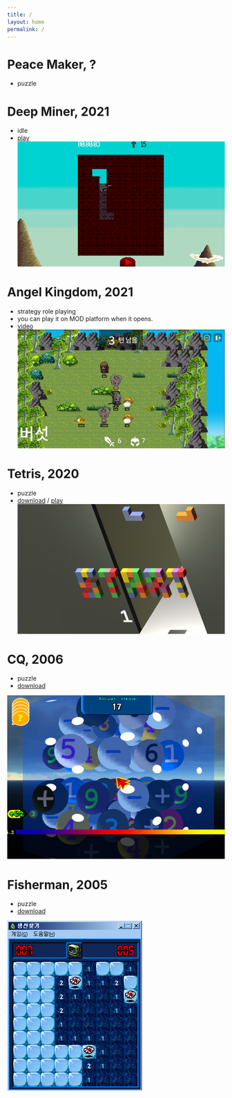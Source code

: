 ```yaml
---
title: /
layout: home
permalink: /
---
```


# Peace Maker, ?
* puzzle


# Deep Miner, 2021
* idle
* [play](download/2021/dm/index.html)
![screenshot](download/2021/dm/shot0.png)


# Angel Kingdom, 2021
* strategy role playing
* you can play it on MOD platform when it opens.
* [video](https://youtu.be/aYHHPsBORus)
[![Angel Kingdom](download/2021/ak/shot0.png)](https://youtu.be/aYHHPsBORus)



# Tetris, 2020
* puzzle
* [download](https://ehei.itch.io/tetris) / [play](download/2020/index.html)
![screenshot](download/2020/shot0.png)


# CQ, 2006
* puzzle
* [download](download/2006/setup_CQ_Beta.zip)

[![CQ](download/2006/shot0.png)](https://www.youtube.com/watch?v=opPunG7QWHo&t=5s)


# Fisherman, 2005
* puzzle
* [download](download/2005/fisherman.zip)

![screenshot](download/2005/shot0.png)